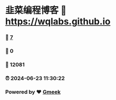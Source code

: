 # 韭菜编程博客 :link: https://wqlabs.github.io 
### :page_facing_up: [7](https://wqlabs.github.io/tag.html) 
### :speech_balloon: 0 
### :hibiscus: 12081 
### :alarm_clock: 2024-06-23 11:30:22 
### Powered by :heart: [Gmeek](https://github.com/Meekdai/Gmeek)

